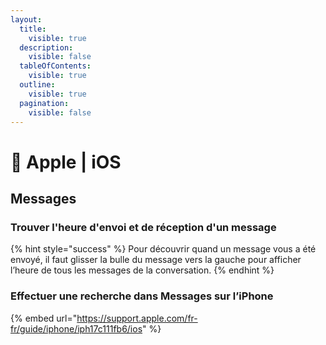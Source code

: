 ```yaml
---
layout:
  title:
    visible: true
  description:
    visible: false
  tableOfContents:
    visible: true
  outline:
    visible: true
  pagination:
    visible: false
---
```


# 📱 Apple | iOS

## Messages

### Trouver l'heure d'envoi et de réception d'un message

{% hint style="success" %}
Pour découvrir quand un message vous a été envoyé, il faut glisser la bulle du message vers la gauche pour afficher l’heure de tous les messages de la conversation.
{% endhint %}

### Effectuer une recherche dans Messages sur l’iPhone

{% embed url="https://support.apple.com/fr-fr/guide/iphone/iph17c111fb6/ios" %}
